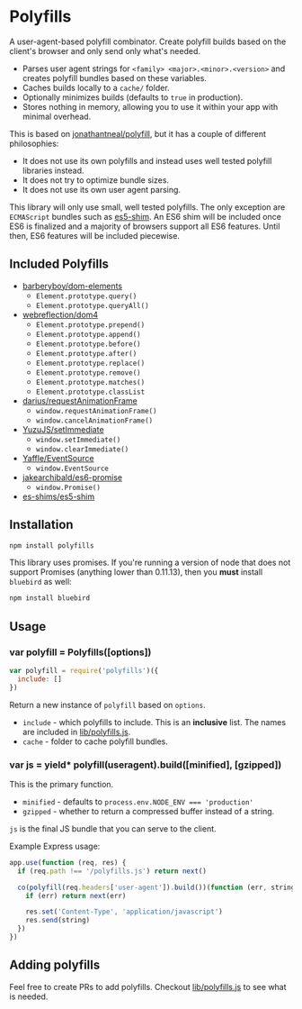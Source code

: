 
# Polyfills

A user-agent-based polyfill combinator.
Create polyfill builds based on the client's browser and only send only what's needed.

- Parses user agent strings for `<family> <major>.<minor>.<version>` and creates polyfill bundles based on these variables.
- Caches builds locally to a `cache/` folder.
- Optionally minimizes builds (defaults to `true` in production).
- Stores nothing in memory, allowing you to use it within your app with minimal overhead.

This is based on [jonathantneal/polyfill](https://github.com/jonathantneal/polyfill),
but it has a couple of different philosophies:

- It does not use its own polyfills and instead uses well tested polyfill libraries instead.
- It does not try to optimize bundle sizes.
- It does not use its own user agent parsing.

This library will only use small, well tested polyfills.
The only exception are `ECMAScript` bundles such as [es5-shim](https://github.com/es-shims/es5-shim).
An ES6 shim will be included once ES6 is finalized and a majority of browsers support all ES6 features.
Until then, ES6 features will be included piecewise.

## Included Polyfills

- [barberyboy/dom-elements](https://github.com/barberboy/dom-elements)
  - `Element.prototype.query()`
  - `Element.prototype.queryAll()`
- [webreflection/dom4](https://github.com/webreflection/dom4)
  - `Element.prototype.prepend()`
  - `Element.prototype.append()`
  - `Element.prototype.before()`
  - `Element.prototype.after()`
  - `Element.prototype.replace()`
  - `Element.prototype.remove()`
  - `Element.prototype.matches()`
  - `Element.prototype.classList`
- [darius/requestAnimationFrame](https://github.com/darius/requestAnimationFrame)
  - `window.requestAnimationFrame()`
  - `window.cancelAnimationFrame()`
- [YuzuJS/setImmediate](https://github.com/YuzuJS/setImmediate)
  - `window.setImmediate()`
  - `window.clearImmediate()`
- [Yaffle/EventSource](https://github.com/Yaffle/EventSource)
  - `window.EventSource`
- [jakearchibald/es6-promise](https://github.com/jakearchibald/es6-promise)
  - `window.Promise()`
- [es-shims/es5-shim](https://github.com/es-shims/es5-shim)

## Installation

```bash
npm install polyfills
```

This library uses promises.
If you're running a version of node that does not support Promises (anything lower than 0.11.13),
then you __must__ install `bluebird` as well:

```bash
npm install bluebird
```

## Usage

### var polyfill = Polyfills([options])

```js
var polyfill = require('polyfills')({
  include: []
})
```

Return a new instance of `polyfill` based on `options`.

- `include` - which polyfills to include.
  This is an __inclusive__ list.
  The names are included in [lib/polyfills.js](lib/polyfills.js).
- `cache` - folder to cache polyfill bundles.

### var js = yield* polyfill(useragent).build([minified], [gzipped])

This is the primary function.

- `minified` - defaults to `process.env.NODE_ENV === 'production'`
- `gzipped` - whether to return a compressed buffer instead of a string. 

`js` is the final JS bundle that you can serve to the client.

Example Express usage:

```js
app.use(function (req, res) {
  if (req.path !== '/polyfills.js') return next()

  co(polyfill(req.headers['user-agent']).build())(function (err, string) {
    if (err) return next(err)

    res.set('Content-Type', 'application/javascript')
    res.send(string)
  })
})
```

## Adding polyfills

Feel free to create PRs to add polyfills.
Checkout [lib/polyfills.js](lib/polyfills.js) to see what is needed.
